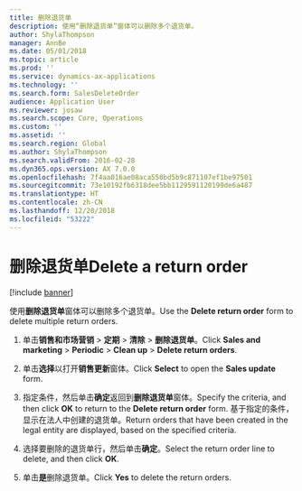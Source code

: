 ```yaml
---
title: 删除退货单
description: 使用“删除退货单”窗体可以删除多个退货单。
author: ShylaThompson
manager: AnnBe
ms.date: 05/01/2018
ms.topic: article
ms.prod: ''
ms.service: dynamics-ax-applications
ms.technology: ''
ms.search.form: SalesDeleteOrder
audience: Application User
ms.reviewer: josaw
ms.search.scope: Core, Operations
ms.custom: ''
ms.assetid: ''
ms.search.region: Global
ms.author: ShylaThompson
ms.search.validFrom: 2016-02-28
ms.dyn365.ops.version: AX 7.0.0
ms.openlocfilehash: 7f4aa016ae08aca550bd5b9c871107ef1be97501
ms.sourcegitcommit: 73e10192fb6318dee5bb1129591120199de6a487
ms.translationtype: HT
ms.contentlocale: zh-CN
ms.lasthandoff: 12/20/2018
ms.locfileid: "53222"
---
```

# <a name="delete-a-return-order"></a><span data-ttu-id="c837d-103">删除退货单</span><span class="sxs-lookup"><span data-stu-id="c837d-103">Delete a return order</span></span> 

[!include [banner](../includes/banner.md)]


<span data-ttu-id="c837d-104">使用**删除退货单**窗体可以删除多个退货单。</span><span class="sxs-lookup"><span data-stu-id="c837d-104">Use the **Delete return order** form to delete multiple return orders.</span></span>

1.  <span data-ttu-id="c837d-105">单击**销售和市场营销** \> **定期** \> **清除** \> **删除退货单**。</span><span class="sxs-lookup"><span data-stu-id="c837d-105">Click **Sales and marketing** \> **Periodic** \> **Clean up** \> **Delete return orders**.</span></span>

2.  <span data-ttu-id="c837d-106">单击**选择**以打开**销售更新**窗体。</span><span class="sxs-lookup"><span data-stu-id="c837d-106">Click **Select** to open the **Sales update** form.</span></span>

3.  <span data-ttu-id="c837d-107">指定条件，然后单击**确定**返回到**删除退货单**窗体。</span><span class="sxs-lookup"><span data-stu-id="c837d-107">Specify the criteria, and then click **OK** to return to the **Delete return order** form.</span></span> <span data-ttu-id="c837d-108">基于指定的条件，显示在法人中创建的退货单。</span><span class="sxs-lookup"><span data-stu-id="c837d-108">Return orders that have been created in the legal entity are displayed, based on the specified criteria.</span></span>

4.  <span data-ttu-id="c837d-109">选择要删除的退货单行，然后单击**确定**。</span><span class="sxs-lookup"><span data-stu-id="c837d-109">Select the return order line to delete, and then click **OK**.</span></span>

5.  <span data-ttu-id="c837d-110">单击**是**删除退货单。</span><span class="sxs-lookup"><span data-stu-id="c837d-110">Click **Yes** to delete the return orders.</span></span>




